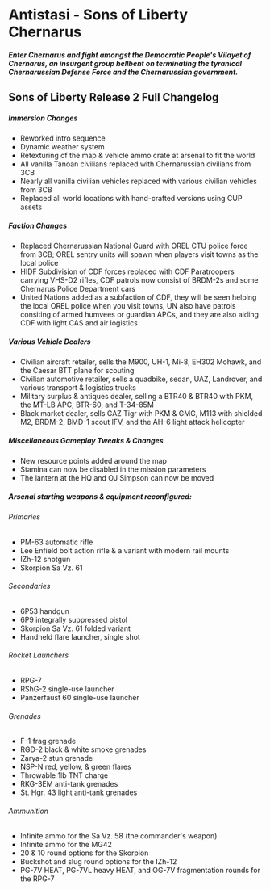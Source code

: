 # Antistasi - Sons of Liberty Chernarus
##### Enter Chernarus and fight amongst the Democratic People's Vilayet of Chernarus, an insurgent group hellbent on terminating the tyranical Chernarussian Defense Force and the Chernarussian government.

## Sons of Liberty Release 2 Full Changelog
##### Immersion Changes
- Reworked intro sequence
- Dynamic weather system
- Retexturing of the map & vehicle ammo crate at arsenal to fit the world
- All vanilla Tanoan civilians replaced with Chernarussian civilians from 3CB
- Nearly all vanilla civilian vehicles replaced with various civilian vehicles from 3CB
- Replaced all world locations with hand-crafted versions using CUP assets
##### Faction Changes
- Replaced Chernarussian National Guard with OREL CTU police force from 3CB; OREL sentry units will spawn when players visit towns as the local police
- HIDF Subdivision of CDF forces replaced with CDF Paratroopers carrying VHS-D2 rifles, CDF patrols now consist of BRDM-2s and some Chernarus Police Department cars
- United Nations added as a subfaction of CDF, they will be seen helping the local OREL police when you visit towns, UN also have patrols consiting of armed humvees or guardian APCs, and they are also aiding CDF with light CAS and air logistics
##### Various Vehicle Dealers
- Civilian aircraft retailer, sells the M900, UH-1, Mi-8, EH302 Mohawk, and the Caesar BTT plane for scouting
- Civilian automotive retailer, sells a quadbike, sedan, UAZ, Landrover, and various transport & logistics trucks
- Military surplus & antiques dealer, selling a BTR40 & BTR40 with PKM, the MT-LB APC, BTR-60, and T-34-85M
- Black market dealer, sells GAZ Tigr with PKM & GMG, M113 with shielded M2, BRDM-2, BMD-1 scout IFV, and the AH-6 light attack helicopter
##### Miscellaneous Gameplay Tweaks & Changes
- New resource points added around the map
- Stamina can now be disabled in the mission parameters
- The lantern at the HQ and OJ Simpson can now be moved
##### Arsenal starting weapons & equipment reconfigured:
###### Primaries
- PM-63 automatic rifle
- Lee Enfield bolt action rifle & a variant with modern rail mounts
- IZh-12 shotgun
- Skorpion Sa Vz. 61
###### Secondaries
- 6P53 handgun
- 6P9 integrally suppressed pistol
- Skorpion Sa Vz. 61 folded variant
- Handheld flare launcher, single shot
###### Rocket Launchers
- RPG-7
- RShG-2 single-use launcher
- Panzerfaust 60 single-use launcher
###### Grenades
- F-1 frag grenade
- RGD-2 black & white smoke grenades
- Zarya-2 stun grenade
- NSP-N red, yellow, & green flares
- Throwable 1lb TNT charge
- RKG-3EM anti-tank grenades
- St. Hgr. 43 light anti-tank grenades
###### Ammunition
- Infinite ammo for the Sa Vz. 58 (the commander's weapon)
- Infinite ammo for the MG42
- 20 & 10 round options for the Skorpion
- Buckshot and slug round options for the IZh-12
- PG-7V HEAT, PG-7VL heavy HEAT, and OG-7V fragmentation rounds for the RPG-7

